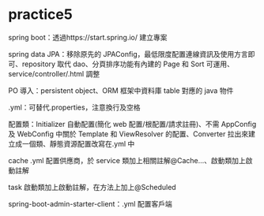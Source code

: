 # practice5

spring boot：透過https://start.spring.io/ 建立專案

spring data JPA：移除原先的 JPAConfig，最低限度配置連線資訊及使用方言即可、repository 取代 dao、分頁排序功能有內建的 Page 和 Sort 可運用、service/controller/.html 調整

PO 導入：persistent object、ORM 框架中資料庫 table 對應的 java 物件

.yml：可替代.properties，注意換行及空格

配置類：Initializer 自動配置(簡化 web 配置/根配置/請求註冊)、不需 AppConfig 及 WebConfig 中關於 Template 和 ViewResolver 的配置、Converter 拉出來建立成一個類、靜態資源配置改寫在.yml 中

cache .yml 配置供應商，於 service 類加上相關註解@Cache...、啟動類加上啟動註解

task 啟動類加上啟動註解，在方法上加上@Scheduled

spring-boot-admin-starter-client：.yml 配置客戶端
